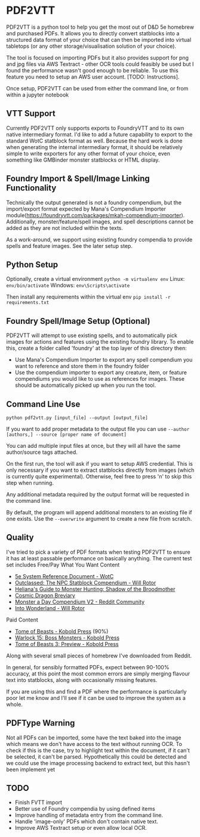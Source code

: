 # PDF2VTT
PDF2VTT is a python tool to help you get the most out of D&D 5e homebrew and purchased PDFs. It allows you to directly convert statblocks into a structured data format of your choice that can then be imported into virtual tabletops (or any other storage/visualisation solution of your choice).

The tool is focused on importing PDFs but it also provides support for png and jpg files via AWS Textract - other OCR tools could feasibly be used but I found the performance wasn't good enough to be reliable.
To use this feature you need to setup an AWS user account. [TODO: Instructions].

Once setup, PDF2VTT can be used from either the command line, or from within a jupyter notebook

## VTT Support
Currently PDF2VTT only supports exports to FoundryVTT and to its own native intermediary format. I'd like to add a future capability to export to the standard WotC statblock format as well.
Because the hard work is done when generating the internal intermediary format, it should be relatively simple to write exporters for any other format of your choice, even something like GMBinder monster statblocks or HTML display.

## Foundry Import & Spell/Image Linking Functionality
Technically the output generated is not a foundry compendium, but the import/export format expected by Mana's Compendium Importer module(https://foundryvtt.com/packages/mkah-compendium-importer).
Additionally, monster/feature/spell images, and spell descriptions cannot be added as they are not included within the texts.

As a work-around, we support using existing foundry compendia to provide spells and feature images. See the later setup step.

## Python Setup
Optionally, create a virtual environment
`python -m virtualenv env`
Linux:
`env/bin/activate`
Windows:
`env\Scripts\activate`

Then install any requirements within the virtual env
`pip install -r requirements.txt`

## Foundry Spell/Image Setup (Optional)
PDF2VTT will attempt to use existing spells, and to automatically pick images for actions and features using the existing foundry library. To enable this, create a folder called 'foundry' at the top layer of this directory then:
- Use Mana's Compendium Importer to export any spell compendium you want to reference and store them in the foundry folder
- Use the compendium importer to export any creature, item, or feature compendiums you would like to use as references for images.
These should be automatically picked up when you run the tool.

## Command Line Use
`python pdf2vtt.py [input_file] --output [output_file]`

If you want to add proper metadata to the output file you can use
`--author [authors,] --source [proper name of document]`

You can add multiple input files at once, but they will all have the same author/source tags attached.

On the first run, the tool will ask if you want to setup AWS credential. This is only necessary if you want to extract statblocks directly from images (which is currently quite experimental). Otherwise, feel free to press 'n' to skip this step when running.

Any additional metadata required by the output format will be requested in the command line.

By default, the program will append additional monsters to an existing file if one exists. Use the `--overwrite` argument to create a new file from scratch.

## Quality
I've tried to pick a variety of PDF formats when testing PDF2VTT to ensure it has at least passable performance on basically anything. The current test set includes 
Free/Pay What You Want Content
 - [5e System Reference Document - WotC](http://media.wizards.com/2016/downloads/DND/SRD-OGL_V5.1.pdf) 
 - [Outclassed: The NPC Statblock Compendium - Will Rotor](https://www.dmsguild.com/product/302037/OUTCLASSED-The-NPC-Statblock-Compendium)
 - [Heliana's Guide to Monster Hunting: Shadow of the Broodmother](https://www.patreon.com/posts/shadow-of-5th-51970320)
 - [Cosmic Dragon Breviary](https://drive.google.com/file/d/1snCMRNy-KBle96iq-gVnytf5ENfRRMws/view)
 - [Monster a Day Compendium V2 - Reddit Community](https://drive.google.com/file/d/0B4jAv0Wgv9taVnhSZEgxaDdMakk/view?resourcekey=0-AZeaefTBEmkjtrqsoYs5_w)
 - [Into Wonderland - Will Rotor](https://www.dmsguild.com/product/352628/Into-Wonderland-A-Feywild-Setting-Book)

Paid Content
- [Tome of Beasts - Kobold Press](https://koboldpress.com/tome-of-beasts/) (90%)
- [Warlock 15: Boss Monsters - Kobold Press](https://koboldpress.com/kpstore/product/warlock-patreon-boss-monsters-pdf/)
- [Tome of Beasts 3: Preview - Kobold Press](https://koboldpress.com/tob3-preview/)
  
Along with several small pieces of homebrew I've downloaded from Reddit. 

In general, for sensibly formatted PDFs, expect between 90-100% accuracy, at this point the most common errors are simply merging flavour text into statblocks, along with occasionally missing features.

If you are using this and find a PDF where the performance is particularly poor let me know and I'll see if it can be used to improve the system as a whole.

## PDFType Warning
Not all PDFs can be imported, some have the text baked into the image which means we don't have access to the text without running OCR. To check if this is the case, try to highlight text within the document, if it can't be selected, it can't be parsed.
Hypothetically this could be detected and we could use the image processing backend to extract text, but this hasn't been implement yet

## TODO
- Finish FVTT import
- Better use of Foundry compendia by using defined items
- Improve handling of metadata entry from the command line.
- Handle 'image-only' PDFs which don't contain native text.
- Improve AWS Textract setup or even allow local OCR.